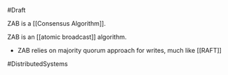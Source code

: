#Draft 

ZAB is a [[Consensus Algorithm]].

ZAB is an [[atomic broadcast]] algorithm.


* ZAB relies on majority quorum approach for writes, much like [[RAFT]]

#DistributedSystems 